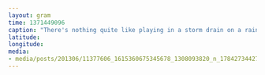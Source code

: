 ```yaml
---
layout: gram
time: 1371449096
caption: "There's nothing quite like playing in a storm drain on a rainy day."
latitude: 
longitude: 
media:
- media/posts/201306/11377606_1615360675345678_1308093820_n_17842734427000351.jpg
---
```

